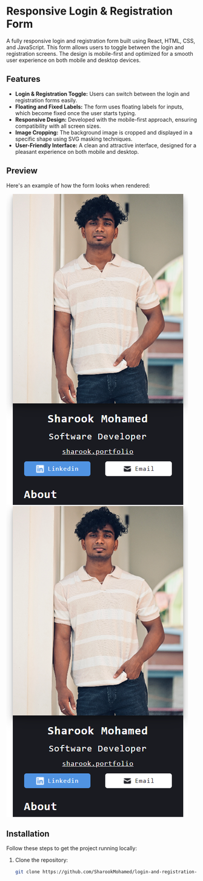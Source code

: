 # Responsive Login & Registration Form

A fully responsive login and registration form built using React, HTML, CSS, and JavaScript. This form allows users to toggle between the login and registration screens. The design is mobile-first and optimized for a smooth user experience on both mobile and desktop devices.

## Features

- **Login & Registration Toggle:** Users can switch between the login and registration forms easily.
- **Floating and Fixed Labels:** The form uses floating labels for inputs, which become fixed once the user starts typing.
- **Responsive Design:** Developed with the mobile-first approach, ensuring compatibility with all screen sizes.
- **Image Cropping:** The background image is cropped and displayed in a specific shape using SVG masking techniques.
- **User-Friendly Interface:** A clean and attractive interface, designed for a pleasant experience on both mobile and desktop.

## Preview

Here's an example of how the form looks when rendered:

![Preview Image](https://github.com/SharookMohamed/business-Card--using-react/blob/master/assets/card-img1.png?raw=true)
![](https://github.com/SharookMohamed/business-Card--using-react/blob/master/assets/card-img1.png?raw=true)
## Installation

Follow these steps to get the project running locally:

1. Clone the repository:
   ```bash
   git clone https://github.com/SharookMohamed/login-and-registration-form

